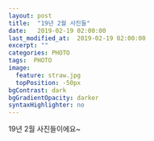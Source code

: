 ```yaml
---
layout: post
title:  "19년 2월 사진들"
date:   2019-02-19 02:00:00
last_modified_at:  2019-02-19 02:00:00
excerpt: ""
categories: PHOTO
tags:  PHOTO
image:
  feature: straw.jpg
  topPosition: -50px
bgContrast: dark
bgGradientOpacity: darker
syntaxHighlighter: no
---
```


<div class="img img--fullContainer img--14xLeading" style="background-image: url({{ site.baseurl_posts_img }}190201.jpg);"></div>

<div class="img img--fullContainer img--14xLeading" style="background-image: url({{ site.baseurl_posts_img }}190202.jpg);"></div>

19년 2월 사진들이에요~
